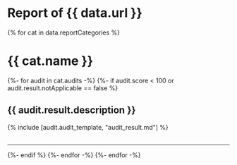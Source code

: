 # Report of {{ data.url }}

{% for cat in data.reportCategories %}
# {{ cat.name }}
{%- for audit in cat.audits -%}
{%- if audit.score < 100 or audit.result.notApplicable == false %}
## {{ audit.result.description }}
{% include [audit.audit_template, "audit_result.md"] %}
<br>
<br>
<hr>
{%- endif %}
{%- endfor -%}
{%- endfor -%}
